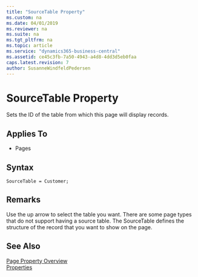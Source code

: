 ```yaml
---
title: "SourceTable Property"
ms.custom: na
ms.date: 04/01/2019
ms.reviewer: na
ms.suite: na
ms.tgt_pltfrm: na
ms.topic: article
ms.service: "dynamics365-business-central"
ms.assetid: ce45c3fb-7a50-4943-a4d8-4dd3d5eb0faa
caps.latest.revision: 7
author: SusanneWindfeldPedersen
---
```


 

# SourceTable Property
Sets the ID of the table from which this page will display records.  
  
## Applies To  
  
-   Pages  

## Syntax
```
SourceTable = Customer;
```
  
## Remarks  
 Use the up arrow to select the table you want. There are some page types that do not support having a source table. 
 The SourceTable defines the structure of the record that you want to show on the page. 
  
## See Also  
 [Page Property Overview](devenv-page-property-overview.md)   
 [Properties](devenv-page-property-overview.md)